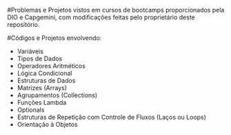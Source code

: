 #Problemas e Projetos vistos em cursos de bootcamps proporcionados pela DIO e Capgemini, com modificações feitas pelo proprietário deste repositório.

#Códigos e Projetos envolvendo:
- Variáveis
- Tipos de Dados
- Operadores Aritméticos 
- Lógica Condicional 
- Estruturas de Dados 
- Matrizes (Arrays)
- Agrupamentos (Collections)
- Funções Lambda
- Optionals
- Estruturas de Repetição com Controle de Fluxos (Laços ou Loops)
- Orientação à Objetos
